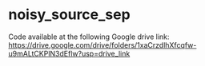 # noisy_source_sep

Code available at the following Google drive link:
https://drive.google.com/drive/folders/1xaCrzdlhXfcqfw-u9mALtCKPlN3dEflw?usp=drive_link
